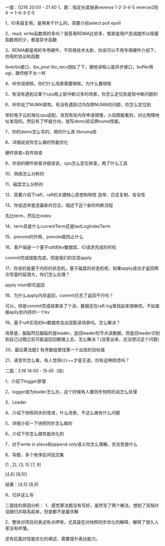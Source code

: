 一面：0216 20:00 - 21:40
1、题：指定长度链表reverse 1-2-3-4-5 reverse2到4 -> 1-4-3-2-5

1、IO多路复用，是用来干什么的，简要介绍select poll epoll

2、read, write函数用的多吗？我答用RDMA比较多，框架是用户态调度所以阻塞函数用的少，都是异步函数

3、RDMA都是用的专用硬件，不同用技术太新，你说可以不用专用硬件介绍下，你用的协议和函数

ibverbs接口，ibv_post ibv_recv胡扯了下，跟他讲核心是异步接口，buffer用sgl，跟传统不太一样

4、听你说绑核，你们什么场景需要绑核，为什么要绑核

5、有没有遇到过某个cpu核上软中断过多的场景，你怎么定位到是软中断问题的

6、听你说了NUMA架构，有没有遇到过内存跨NUMA的问题，你怎么定位到

举的电子云的海光cpu适配，发现有些内存申请很慢，火焰图能看到，对比物理地址发现的。然后有了怀疑方向，就写demo验证跨numa性能。

7、你的demo怎么写的，用的什么库
libnuma库

8、详细说说你怎么做的性能优化

硬件排查+软件排查

9、你说的硬件排查详细说说，cpu怎么定位排查，用了什么工具

10、网络怎么分析的

11、磁盘怎么分析的

12、简要介绍下raft，raft的关键核心思想和特性
选举、日志复制、安全性

13、你说选举是选最新的日志，描述下这个新的判断流程

先比term，然后比index

14、term具是什么currentTerm还是lastLogIndexTerm

15、prevote的作用，prevote能防止什么

16、客户端是一个基于raft的kv数据库，IO请求完成的时机

commit完成就能完成，但是我们的实现apply

17、你说的是基于内存的状态机，基于磁盘的状态机呢，如果apply成功才返回两次写盘时延很大，你们怎么处理？

apply msm即可返回

18、为什么apply内存返回，commit日志了返回不行吗？

可以，但是commit完成结果来了个读，数据还在raft log里找起来很麻烦，不如直接aplly到内存的一个kv

19、基于raft实现的kv数据库会出现脏读场景吗，怎么解决？

场景是，脑裂然后脑裂的是leader，连旧leader的节点读数据，但是旧leader识别到自己过期之前可能返回旧数据上去，怎么解决？(没答出来，还没想过这个问题)

20、最后算法题2 有序数组里找第一个出现的目标值

21、语言你怎么看，有人觉得c/c++才是王道，你有这种顾虑吗？

二面：2.18 14:00 - 15:45（挂）

1、介绍下logger原理

2、logger成为leader怎么办，这个时候有人要同步快照的话怎么处理

3、Leader

4、介绍下快照同步的改进，什么场景，不这么做有什么问题

5、详细介绍一下快照同步怎么做的

6、介绍下你怎么做性能优化的

7、对于write in place和append only语义你怎么理解，优劣势是什么

8、写题，多个有序区间找交集

[1 , 2], [3, 5] [7, 9]

[4,6] [8,10]

结果：[4,5] [8,9]

9、归并这么写


二面挂的原因分析：
1、感觉算法题没有写好，虽然写了两个解法，想到了双指针没跟归并联系起来，但是都不是最优解

2、整体对项目的表述有点啰嗦，尤其是在对快照同步优化的解释，解释了很久人家没有听懂。

还有后面对性能优化的阐述，需要提升表达能力。
